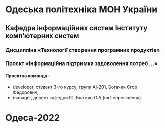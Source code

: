 # Одеська політехніка МОН України 
## Кафедра інформаційних систем Інституту комп’ютерних систем 
### Дисципліна «Технології створення програмних продуктів» 
### Проєкт «Інформаційна підтримка задоволення потреб ...» 
#### Проєктна команда :
- developer, студент 3-го курсу, групи Аі-201, Богачик Єгор Федорович;
- manager, доцент кафедри ІС, Блажко О.А (md-перелічення).
# Одеса-2022
